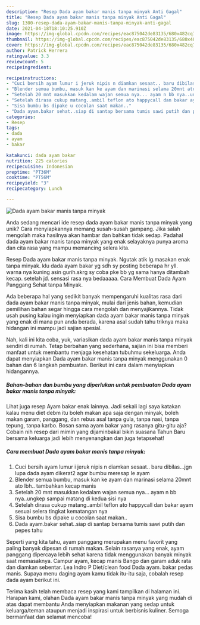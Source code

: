 ```yaml
---
description: "Resep Dada ayam bakar manis tanpa minyak Anti Gagal"
title: "Resep Dada ayam bakar manis tanpa minyak Anti Gagal"
slug: 1300-resep-dada-ayam-bakar-manis-tanpa-minyak-anti-gagal
date: 2021-04-18T18:10:25.910Z
image: https://img-global.cpcdn.com/recipes/eac875042de83135/680x482cq70/dada-ayam-bakar-manis-tanpa-minyak-foto-resep-utama.jpg
thumbnail: https://img-global.cpcdn.com/recipes/eac875042de83135/680x482cq70/dada-ayam-bakar-manis-tanpa-minyak-foto-resep-utama.jpg
cover: https://img-global.cpcdn.com/recipes/eac875042de83135/680x482cq70/dada-ayam-bakar-manis-tanpa-minyak-foto-resep-utama.jpg
author: Patrick Herrera
ratingvalue: 3.3
reviewcount: 5
recipeingredient:

recipeinstructions:
- "Cuci bersih ayam lumur i jeruk nipis n diamkan sesaat.. baru dibilas...jgn lupa dada ayam dikerat2 agar bumbu meresap le ayam"
- "Blender semua bumbu, masuk kan ke ayam dan marinasi selama 20mnt ato lbh.. tambahkan kecap manis"
- "Setelah 20 mnt masukkan kedalam wajan semua nya... ayam n bb nya..ungkep sampai matang di kedua sisi nya"
- "Setelah dirasa cukup matang..ambil teflon ato happycall dan bakar ayam sesuai selera tingkat kematangan nya"
- "Sisa bumbu bs dipake u cocolan saat makan.."
- "Dada ayam.bakar sehat..siap di santap bersama tumis sawi putih dan pepes tahu"
categories:
- Resep
tags:
- dada
- ayam
- bakar

katakunci: dada ayam bakar 
nutrition: 225 calories
recipecuisine: Indonesian
preptime: "PT36M"
cooktime: "PT56M"
recipeyield: "3"
recipecategory: Lunch

---
```



![Dada ayam bakar manis tanpa minyak](https://img-global.cpcdn.com/recipes/eac875042de83135/680x482cq70/dada-ayam-bakar-manis-tanpa-minyak-foto-resep-utama.jpg)

Anda sedang mencari ide resep dada ayam bakar manis tanpa minyak yang unik? Cara menyiapkannya memang susah-susah gampang. Jika salah mengolah maka hasilnya akan hambar dan bahkan tidak sedap. Padahal dada ayam bakar manis tanpa minyak yang enak selayaknya punya aroma dan cita rasa yang mampu memancing selera kita.

Resep Dada ayam bakar manis tanpa minyak. Ngutak atik lg.masakan enak tanpa minyak. klu dada ayam bakar yg sdh sy posting beberapa hr yll. warna nya kuning asin gurih.skrg sy coba pke bb yg sama hanya ditambah kecap. setelah jd. sensasi rasa nya bedaaaaa. Cara Membuat Dada Ayam Panggang Sehat tanpa Minyak.

Ada beberapa hal yang sedikit banyak mempengaruhi kualitas rasa dari dada ayam bakar manis tanpa minyak, mulai dari jenis bahan, kemudian pemilihan bahan segar hingga cara mengolah dan menyajikannya. Tidak usah pusing kalau ingin menyiapkan dada ayam bakar manis tanpa minyak yang enak di mana pun anda berada, karena asal sudah tahu triknya maka hidangan ini mampu jadi sajian spesial.


Nah, kali ini kita coba, yuk, variasikan dada ayam bakar manis tanpa minyak sendiri di rumah. Tetap berbahan yang sederhana, sajian ini bisa memberi manfaat untuk membantu menjaga kesehatan tubuhmu sekeluarga. Anda dapat menyiapkan Dada ayam bakar manis tanpa minyak menggunakan 0 bahan dan 6 langkah pembuatan. Berikut ini cara dalam menyiapkan hidangannya.

<!--inarticleads1-->

##### Bahan-bahan dan bumbu yang diperlukan untuk pembuatan Dada ayam bakar manis tanpa minyak:



Lihat juga resep Ayam bakar enak lainnya. Jadi sekali lagi saya katakan kalau menu diet debm itu boleh makan apa saja dengan minyak, boleh makan garam, panggang, dan rebus asal tanpa gula, tanpa nasi, tanpa tepung, tanpa karbo. Bosan sama ayam bakar yang rasanya gitu-gitu aja? Cobain nih resep dari mimin yang dijaminbakal bikin suasana Tahun Baru bersama keluarga jadi lebih menyenangkan dan juga tetapsehat! 

<!--inarticleads2-->

##### Cara membuat Dada ayam bakar manis tanpa minyak:

1. Cuci bersih ayam lumur i jeruk nipis n diamkan sesaat.. baru dibilas...jgn lupa dada ayam dikerat2 agar bumbu meresap le ayam
1. Blender semua bumbu, masuk kan ke ayam dan marinasi selama 20mnt ato lbh.. tambahkan kecap manis
1. Setelah 20 mnt masukkan kedalam wajan semua nya... ayam n bb nya..ungkep sampai matang di kedua sisi nya
1. Setelah dirasa cukup matang..ambil teflon ato happycall dan bakar ayam sesuai selera tingkat kematangan nya
1. Sisa bumbu bs dipake u cocolan saat makan..
1. Dada ayam.bakar sehat..siap di santap bersama tumis sawi putih dan pepes tahu


Seperti yang kita tahu, ayam panggang merupakan menu favorit yang paling banyak dipesan di rumah makan. Selain rasanya yang enak, ayam panggang dipercaya lebih sehat karena tidak menggunakan banyak minyak saat memasaknya. Campur ayam, kecap manis Bango dan garam aduk rata dan diamkan sebentar. Lea Indro P Diet/clean food Dada ayam. bakar pedas manis. Supaya menu daging ayam kamu tidak itu-itu saja, cobalah resep dada ayam berikut ini. 

Terima kasih telah membaca resep yang kami tampilkan di halaman ini. Harapan kami, olahan Dada ayam bakar manis tanpa minyak yang mudah di atas dapat membantu Anda menyiapkan makanan yang sedap untuk keluarga/teman ataupun menjadi inspirasi untuk berbisnis kuliner. Semoga bermanfaat dan selamat mencoba!
